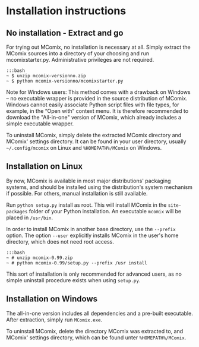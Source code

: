 Installation instructions
===

No installation - Extract and go
---

For trying out MComix, no installation is necessary at all. Simply extract the MComix sources into a directory of your choosing and run mcomixstarter.py. Administrative privileges are not required.

    :::bash
    ~ $ unzip mcomix-versionno.zip
    ~ $ python mcomix-versionno/mcomixstarter.py

Note for Windows users: This method comes with a drawback on Windows – no executable wrapper is provided in the source distribution of MComix. Windows cannot easily associate Python script files with file types, for example, in the “Open with” context menu. It is therefore recommended to download the "All-in-one" version of MComix, which already includes a simple executable wrapper.

To uninstall MComix, simply delete the extracted MComix directory and MComix' settings directory. It can be found in your user directory, usually `~/.config/mcomix` on Linux and `%HOMEPATH%/MComix` on Windows.


Installation on Linux
---

By now, MComix is available in most major distributions' packaging systems, and should be installed using the distribution's system mechanism if possible. For others, manual installation is still available.

Run `python setup.py` install as root. This will install MComix in the `site-packages` folder of your Python installation. An executable `mcomix` will be placed in `/usr/bin`.

In order to install MComix in another base directory, use the `--prefix` option. The option `--user` explicitly installs MComix in the user's home directory, which does not need root access.

    :::bash
    ~ # unzip mcomix-0.99.zip
    ~ # python mcomix-0.99/setup.py --prefix /usr install

This sort of installation is only recommended for advanced users, as no simple uninstall procedure exists when using `setup.py`.

Installation on Windows
---

The all-in-one version includes all dependencies and a pre-built executable. After extraction, simply run `MComix.exe`.

To uninstall MComix, delete the directory MComix was extracted to, and MComix' settings directory, which can be found unter `%HOMEPATH%/MComix`.
